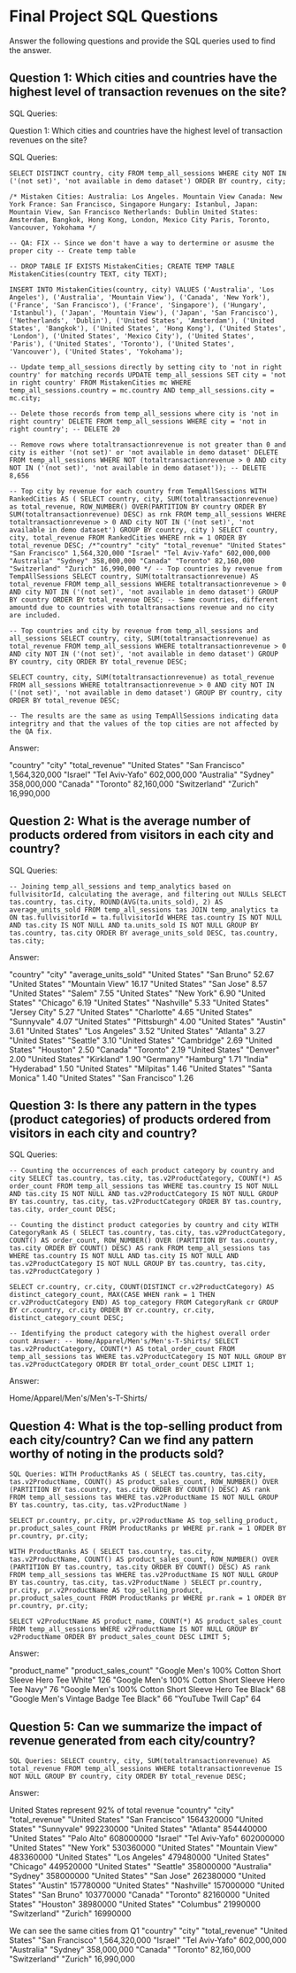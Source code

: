 # Final Project SQL Questions


Answer the following questions and provide the SQL queries used to find the answer.

## Question 1: Which cities and countries have the highest level of transaction revenues on the site?

SQL Queries:

Question 1: Which cities and countries have the highest level of transaction revenues on the site?

SQL Queries: 
```
SELECT DISTINCT country, city FROM temp_all_sessions WHERE city NOT IN ('(not set)', 'not available in demo dataset') ORDER BY country, city;

/* Mistaken Cities: Australia: Los Angeles. Mountain View Canada: New York France: San Francisco, Singapore Hungary: Istanbul, Japan: Mountain View, San Francisco Netherlands: Dublin United States: Amsterdam, Bangkok, Hong Kong, London, Mexico City Paris, Toronto, Vancouver, Yokohama */

-- QA: FIX -- Since we don't have a way to dertermine or asusme the proper city -- Create temp table

-- DROP TABLE IF EXISTS MistakenCities; CREATE TEMP TABLE MistakenCities(country TEXT, city TEXT);

INSERT INTO MistakenCities(country, city) VALUES ('Australia', 'Los Angeles'), ('Australia', 'Mountain View'), ('Canada', 'New York'), ('France', 'San Francisco'), ('France', 'Singapore'), ('Hungary', 'Istanbul'), ('Japan', 'Mountain View'), ('Japan', 'San Francisco'), ('Netherlands', 'Dublin'), ('United States', 'Amsterdam'), ('United States', 'Bangkok'), ('United States', 'Hong Kong'), ('United States', 'London'), ('United States', 'Mexico City'), ('United States', 'Paris'), ('United States', 'Toronto'), ('United States', 'Vancouver'), ('United States', 'Yokohama');

-- Update temp_all_sessions directly by setting city to 'not in right country' for matching records UPDATE temp_all_sessions SET city = 'not in right country' FROM MistakenCities mc WHERE temp_all_sessions.country = mc.country AND temp_all_sessions.city = mc.city;

-- Delete those records from temp_all_sessions where city is 'not in right country' DELETE FROM temp_all_sessions WHERE city = 'not in right country'; -- DELETE 20

-- Remove rows where totaltransactionrevenue is not greater than 0 and city is either '(not set)' or 'not available in demo dataset' DELETE FROM temp_all_sessions WHERE NOT (totaltransactionrevenue > 0 AND city NOT IN ('(not set)', 'not available in demo dataset')); -- DELETE 8,656

-- Top city by revenue for each country from TempAllSessions WITH RankedCities AS ( SELECT country, city, SUM(totaltransactionrevenue) as total_revenue, ROW_NUMBER() OVER(PARTITION BY country ORDER BY SUM(totaltransactionrevenue) DESC) as rnk FROM temp_all_sessions WHERE totaltransactionrevenue > 0 AND city NOT IN ('(not set)', 'not available in demo dataset') GROUP BY country, city ) SELECT country, city, total_revenue FROM RankedCities WHERE rnk = 1 ORDER BY total_revenue DESC; /*"country" "city" "total_revenue" "United States" "San Francisco" 1,564,320,000 "Israel" "Tel Aviv-Yafo" 602,000,000 "Australia" "Sydney" 358,000,000 "Canada" "Toronto" 82,160,000 "Switzerland" "Zurich" 16,990,000 */ -- Top countries by revenue from TempAllSessions SELECT country, SUM(totaltransactionrevenue) AS total_revenue FROM temp_all_sessions WHERE totaltransactionrevenue > 0 AND city NOT IN ('(not set)', 'not available in demo dataset') GROUP BY country ORDER BY total_revenue DESC; -- Same countries, different amountd due to countries with totaltransactions revenue and no city are included.

-- Top countries and city by revenue from temp_all_sessions and all_sessions SELECT country, city, SUM(totaltransactionrevenue) as total_revenue FROM temp_all_sessions WHERE totaltransactionrevenue > 0 AND city NOT IN ('(not set)', 'not available in demo dataset') GROUP BY country, city ORDER BY total_revenue DESC;

SELECT country, city, SUM(totaltransactionrevenue) as total_revenue FROM all_sessions WHERE totaltransactionrevenue > 0 AND city NOT IN ('(not set)', 'not available in demo dataset') GROUP BY country, city ORDER BY total_revenue DESC;

-- The results are the same as using TempAllSessions indicating data integritry and that the values of the top cities are not affected by the QA fix.
```
Answer:

"country" "city" "total_revenue" "United States" "San Francisco" 1,564,320,000 "Israel" "Tel Aviv-Yafo" 602,000,000 "Australia" "Sydney" 358,000,000 "Canada" "Toronto" 82,160,000 "Switzerland" "Zurich" 16,990,000

## Question 2: What is the average number of products ordered from visitors in each city and country?

SQL Queries: 
```
-- Joining temp_all_sessions and temp_analytics based on fullvisitorId, calculating the average, and filtering out NULLs SELECT tas.country, tas.city, ROUND(AVG(ta.units_sold), 2) AS average_units_sold FROM temp_all_sessions tas JOIN temp_analytics ta ON tas.fullvisitorId = ta.fullvisitorId WHERE tas.country IS NOT NULL AND tas.city IS NOT NULL AND ta.units_sold IS NOT NULL GROUP BY tas.country, tas.city ORDER BY average_units_sold DESC, tas.country, tas.city;
```
Answer:

"country" "city" "average_units_sold" "United States" "San Bruno" 52.67 "United States" "Mountain View" 16.17 "United States" "San Jose" 8.57 "United States" "Salem" 7.55 "United States" "New York" 6.90 "United States" "Chicago" 6.19 "United States" "Nashville" 5.33 "United States" "Jersey City" 5.27 "United States" "Charlotte" 4.65 "United States" "Sunnyvale" 4.07 "United States" "Pittsburgh" 4.00 "United States" "Austin" 3.61 "United States" "Los Angeles" 3.52 "United States" "Atlanta" 3.27 "United States" "Seattle" 3.10 "United States" "Cambridge" 2.69 "United States" "Houston" 2.50 "Canada" "Toronto" 2.19 "United States" "Denver" 2.00 "United States" "Kirkland" 1.90 "Germany" "Hamburg" 1.71 "India" "Hyderabad" 1.50 "United States" "Milpitas" 1.46 "United States" "Santa Monica" 1.40 "United States" "San Francisco" 1.26

## Question 3: Is there any pattern in the types (product categories) of products ordered from visitors in each city and country?

SQL Queries: 
```
-- Counting the occurrences of each product category by country and city SELECT tas.country, tas.city, tas.v2ProductCategory, COUNT(*) AS order_count FROM temp_all_sessions tas WHERE tas.country IS NOT NULL AND tas.city IS NOT NULL AND tas.v2ProductCategory IS NOT NULL GROUP BY tas.country, tas.city, tas.v2ProductCategory ORDER BY tas.country, tas.city, order_count DESC;

-- Counting the distinct product categories by country and city WITH CategoryRank AS ( SELECT tas.country, tas.city, tas.v2ProductCategory, COUNT() AS order_count, ROW_NUMBER() OVER (PARTITION BY tas.country, tas.city ORDER BY COUNT() DESC) AS rank FROM temp_all_sessions tas WHERE tas.country IS NOT NULL AND tas.city IS NOT NULL AND tas.v2ProductCategory IS NOT NULL GROUP BY tas.country, tas.city, tas.v2ProductCategory )

SELECT cr.country, cr.city, COUNT(DISTINCT cr.v2ProductCategory) AS distinct_category_count, MAX(CASE WHEN rank = 1 THEN cr.v2ProductCategory END) AS top_category FROM CategoryRank cr GROUP BY cr.country, cr.city ORDER BY cr.country, cr.city, distinct_category_count DESC;

-- Identifying the product category with the highest overall order count Answer: -- Home/Apparel/Men's/Men's-T-Shirts/ SELECT tas.v2ProductCategory, COUNT(*) AS total_order_count FROM temp_all_sessions tas WHERE tas.v2ProductCategory IS NOT NULL GROUP BY tas.v2ProductCategory ORDER BY total_order_count DESC LIMIT 1;
```
Answer: 

Home/Apparel/Men's/Men's-T-Shirts/

## Question 4: What is the top-selling product from each city/country? Can we find any pattern worthy of noting in the products sold?
```
SQL Queries: WITH ProductRanks AS ( SELECT tas.country, tas.city, tas.v2ProductName, COUNT() AS product_sales_count, ROW_NUMBER() OVER (PARTITION BY tas.country, tas.city ORDER BY COUNT() DESC) AS rank FROM temp_all_sessions tas WHERE tas.v2ProductName IS NOT NULL GROUP BY tas.country, tas.city, tas.v2ProductName )

SELECT pr.country, pr.city, pr.v2ProductName AS top_selling_product, pr.product_sales_count FROM ProductRanks pr WHERE pr.rank = 1 ORDER BY pr.country, pr.city;

WITH ProductRanks AS ( SELECT tas.country, tas.city, tas.v2ProductName, COUNT() AS product_sales_count, ROW_NUMBER() OVER (PARTITION BY tas.country, tas.city ORDER BY COUNT() DESC) AS rank FROM temp_all_sessions tas WHERE tas.v2ProductName IS NOT NULL GROUP BY tas.country, tas.city, tas.v2ProductName ) SELECT pr.country, pr.city, pr.v2ProductName AS top_selling_product, pr.product_sales_count FROM ProductRanks pr WHERE pr.rank = 1 ORDER BY pr.country, pr.city;

SELECT v2ProductName AS product_name, COUNT(*) AS product_sales_count FROM temp_all_sessions WHERE v2ProductName IS NOT NULL GROUP BY v2ProductName ORDER BY product_sales_count DESC LIMIT 5;
```
Answer:

"product_name" "product_sales_count" "Google Men's 100% Cotton Short Sleeve Hero Tee White" 126 "Google Men's 100% Cotton Short Sleeve Hero Tee Navy" 76 "Google Men's 100% Cotton Short Sleeve Hero Tee Black" 68 "Google Men's Vintage Badge Tee Black" 66 "YouTube Twill Cap" 64

## Question 5: Can we summarize the impact of revenue generated from each city/country?
```
SQL Queries: SELECT country, city, SUM(totaltransactionrevenue) AS total_revenue FROM temp_all_sessions WHERE totaltransactionrevenue IS NOT NULL GROUP BY country, city ORDER BY total_revenue DESC;
```
Answer:

United States represent 92% of total revenue "country" "city" "total_revenue" "United States" "San Francisco" 1564320000 "United States" "Sunnyvale" 992230000 "United States" "Atlanta" 854440000 "United States" "Palo Alto" 608000000 "Israel" "Tel Aviv-Yafo" 602000000 "United States" "New York" 530360000 "United States" "Mountain View" 483360000 "United States" "Los Angeles" 479480000 "United States" "Chicago" 449520000 "United States" "Seattle" 358000000 "Australia" "Sydney" 358000000 "United States" "San Jose" 262380000 "United States" "Austin" 157780000 "United States" "Nashville" 157000000 "United States" "San Bruno" 103770000 "Canada" "Toronto" 82160000 "United States" "Houston" 38980000 "United States" "Columbus" 21990000 "Switzerland" "Zurich" 16990000

We can see the same cities from Q1 "country" "city" "total_revenue" "United States" "San Francisco" 1,564,320,000 "Israel" "Tel Aviv-Yafo" 602,000,000 "Australia" "Sydney" 358,000,000 "Canada" "Toronto" 82,160,000 "Switzerland" "Zurich" 16,990,000







